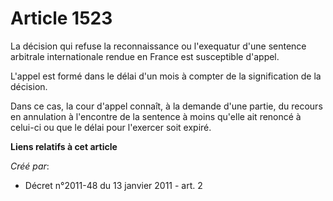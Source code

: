 # Article 1523

La décision qui refuse la reconnaissance ou l'exequatur d'une sentence arbitrale internationale rendue en France est
susceptible d'appel. 

L'appel est formé dans le délai d'un mois à compter de la signification de la décision. 

Dans ce cas, la cour d'appel connaît, à la demande d'une partie, du recours en annulation à l'encontre de la sentence à moins
qu'elle ait renoncé à celui-ci ou que le délai pour l'exercer soit expiré.

**Liens relatifs à cet article**

_Créé par_:

  - Décret n°2011-48 du 13 janvier 2011 - art. 2
